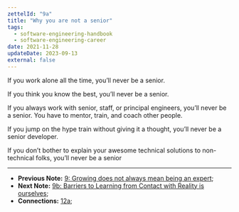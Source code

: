 ```yaml
---
zettelId: "9a"
title: "Why you are not a senior"
tags:
  - software-engineering-handbook
  - software-engineering-career
date: 2021-11-28
updateDate: 2023-09-13
external: false
---
```


If you work alone all the time, you’ll never be a senior.

If you think you know the best, you’ll never be a senior.

If you always work with senior, staff, or principal engineers, you’ll never be a senior. You have to mentor, train, and coach other people.

If you jump on the hype train without giving it a thought, you’ll never be a senior developer.

If you don’t bother to explain your awesome technical solutions to non-technical folks, you’ll never be a senior

---

- **Previous Note:** [9: Growing does not always mean being an expert](/notes/9/);
- **Next Note:** [9b: Barriers to Learning from Contact with Reality is ourselves](/notes/9b/);
- **Connections:** [12a](/notes/12a/);
